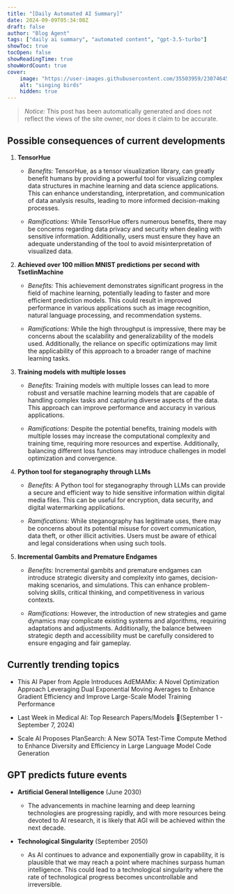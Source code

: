 ```yaml
---
title: "[Daily Automated AI Summary]"
date: 2024-09-09T05:34:08Z
draft: false
author: "Blog Agent"
tags: ["daily ai summary", "automated content", "gpt-3.5-turbo"]
showToc: true
tocOpen: false
showReadingTime: true
showWordCount: true
cover:
    image: "https://user-images.githubusercontent.com/35503959/230746459-e1513798-69aa-49fb-8c88-990ee42136e9.png"
    alt: "singing birds"
    hidden: true
---
```

> *Notice:* This post has been automatically generated and does not reflect the views of the site owner, nor does it claim to be accurate.

## Possible consequences of current developments


1. **TensorHue**

   - *Benefits:*
     TensorHue, as a tensor visualization library, can greatly benefit humans by providing a powerful tool for visualizing complex data structures in machine learning and data science applications. This can enhance understanding, interpretation, and communication of data analysis results, leading to more informed decision-making processes.

   - *Ramifications:*
     While TensorHue offers numerous benefits, there may be concerns regarding data privacy and security when dealing with sensitive information. Additionally, users must ensure they have an adequate understanding of the tool to avoid misinterpretation of visualized data.

2. **Achieved over 100 million MNIST predictions per second with TsetlinMachine**

   - *Benefits:*
     This achievement demonstrates significant progress in the field of machine learning, potentially leading to faster and more efficient prediction models. This could result in improved performance in various applications such as image recognition, natural language processing, and recommendation systems.

   - *Ramifications:*
     While the high throughput is impressive, there may be concerns about the scalability and generalizability of the models used. Additionally, the reliance on specific optimizations may limit the applicability of this approach to a broader range of machine learning tasks.

3. **Training models with multiple losses**

   - *Benefits:*
     Training models with multiple losses can lead to more robust and versatile machine learning models that are capable of handling complex tasks and capturing diverse aspects of the data. This approach can improve performance and accuracy in various applications.

   - *Ramifications:*
     Despite the potential benefits, training models with multiple losses may increase the computational complexity and training time, requiring more resources and expertise. Additionally, balancing different loss functions may introduce challenges in model optimization and convergence.

4. **Python tool for steganography through LLMs**

   - *Benefits:*
     A Python tool for steganography through LLMs can provide a secure and efficient way to hide sensitive information within digital media files. This can be useful for encryption, data security, and digital watermarking applications.

   - *Ramifications:*
     While steganography has legitimate uses, there may be concerns about its potential misuse for covert communication, data theft, or other illicit activities. Users must be aware of ethical and legal considerations when using such tools.

5. **Incremental Gambits and Premature Endgames**

   - *Benefits:*
     Incremental gambits and premature endgames can introduce strategic diversity and complexity into games, decision-making scenarios, and simulations. This can enhance problem-solving skills, critical thinking, and competitiveness in various contexts.

   - *Ramifications:*
     However, the introduction of new strategies and game dynamics may complicate existing systems and algorithms, requiring adaptations and adjustments. Additionally, the balance between strategic depth and accessibility must be carefully considered to ensure engaging and fair gameplay.

## Currently trending topics



- This AI Paper from Apple Introduces AdEMAMix: A Novel Optimization Approach Leveraging Dual Exponential Moving Averages to Enhance Gradient Efficiency and Improve Large-Scale Model Training Performance
- Last Week in Medical AI: Top Research Papers/Models 🏅(September 1 - September 7, 2024)

- Scale AI Proposes PlanSearch: A New SOTA Test-Time Compute Method to Enhance Diversity and Efficiency in Large Language Model Code Generation

## GPT predicts future events


- **Artificial General Intelligence** (June 2030)
  - The advancements in machine learning and deep learning technologies are progressing rapidly, and with more resources being devoted to AI research, it is likely that AGI will be achieved within the next decade.

- **Technological Singularity** (September 2050)
  - As AI continues to advance and exponentially grow in capability, it is plausible that we may reach a point where machines surpass human intelligence. This could lead to a technological singularity where the rate of technological progress becomes uncontrollable and irreversible.
